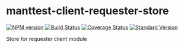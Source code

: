 # manttest-client-requester-store
[![NPM version](https://img.shields.io/npm/v/manttest-client-requester-store.svg)](https://www.npmjs.com/package/manttest-client-requester-store)
[![Build Status](https://travis-ci.org/testjg/manttest-client-requester-store.svg?branch=master)](https://travis-ci.org/testjg/manttest-client-requester-store)
[![Coverage Status](https://coveralls.io/repos/github/testjg/manttest-client-requester-store/badge.svg?branch=master)](https://coveralls.io/github/testjg/manttest-client-requester-store?branch=master)
[![Standard Version](https://img.shields.io/badge/release-standard%20version-brightgreen.svg)](https://github.com/conventional-changelog/standard-version)

Store for requester client module
